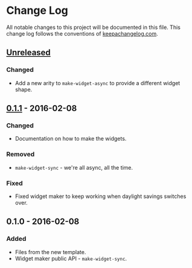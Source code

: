 # Change Log
All notable changes to this project will be documented in this file. This change log follows the conventions of [keepachangelog.com](http://keepachangelog.com/).

## [Unreleased]
### Changed
- Add a new arity to `make-widget-async` to provide a different widget shape.

## [0.1.1] - 2016-02-08
### Changed
- Documentation on how to make the widgets.

### Removed
- `make-widget-sync` - we're all async, all the time.

### Fixed
- Fixed widget maker to keep working when daylight savings switches over.

## 0.1.0 - 2016-02-08
### Added
- Files from the new template.
- Widget maker public API - `make-widget-sync`.

[Unreleased]: https://github.com/your-name/koch/compare/0.1.1...HEAD
[0.1.1]: https://github.com/your-name/koch/compare/0.1.0...0.1.1
